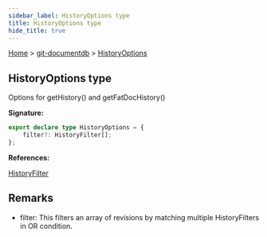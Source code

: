 ```yaml
---
sidebar_label: HistoryOptions type
title: HistoryOptions type
hide_title: true
---
```


[Home](./index.md) &gt; [git-documentdb](./git-documentdb.md) &gt; [HistoryOptions](./git-documentdb.historyoptions.md)

## HistoryOptions type

Options for getHistory() and getFatDocHistory()

<b>Signature:</b>

```typescript
export declare type HistoryOptions = {
    filter?: HistoryFilter[];
};
```
<b>References:</b>

[HistoryFilter](./git-documentdb.historyfilter.md)

## Remarks

- filter: This filters an array of revisions by matching multiple HistoryFilters in OR condition.

